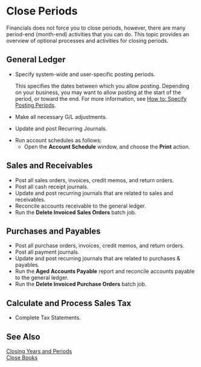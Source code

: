 <properties
	pageTitle="Close Periods | Financials"
	description="Explains the processes to complete to close a period."
	services="project-madeira"
	documentationCenter=""
	authors="jswymer"
/>
<tags
    ms.service="project-madeira"
    ms.topic="article"
    ms.devlang="na"
    ms.tgt_pltfrm="na"
    ms.workload="na"
    ms.date="10/26/2016"
    ms.author="jswymer" />

# Close Periods
Financials does not force you to close periods, however, there are many period-end (month-end) activities that you can do. This topic provides an overview of optional processes and activities for closing periods.  
  
## General Ledger  
* Specify system-wide and user-specific posting periods.  
  
	This specifies the dates between which you allow posting. Depending on your business, you may want to allow posting at the start of the period, or toward the end. For more information, see [How to: Specify Posting Periods](finance-how-specify-posting-periods.md).  
* Make all necessary G/L adjustments.  
* Update and post Recurring Journals.  
<!--* Process Consolidations-->
* Run account schedules as follows:  
  - Open the **Account Schedule** window, and choose the **Print** action.  
  
## Sales and Receivables  
* Post all sales orders, invoices, credit memos, and return orders.  
* Post all cash receipt journals.  
* Update and post recurring journals that are related to sales and receivables.  
* Reconcile accounts receivable to the general ledger.  
* Run the **Delete Invoiced Sales Orders** batch job.  
  
## Purchases and Payables
* Post all purchase orders, invoices, credit memos, and return orders.  
* Post all payment journals.  
* Update and post recurring journals that are related to purchases & payables.  
* Run the **Aged Accounts Payable** report and reconcile accounts payable to the general ledger.  
* Run the **Delete Invoiced Purchase Orders** batch job.  
  
<!-- ### Fixed Assets
* Post all maintenance costs have been posted through the fixed asset journals or invoices.
* Post adjustments.
* Post appreciation.
* Post depreciation.
* Update and post the recurring fixed asset journal.-->

<!--### Intercompany
* Process Intercompany Postings.-->

## Calculate and Process Sales Tax
*  Complete Tax Statements.  
  
## See Also  
[Closing Years and Periods](year-close-years-periods.md)  
[Close Books](year-close-books.md)
